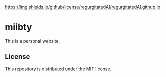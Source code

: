 https://img.shields.io/github/license/regurgitatedAI/regurgitatedAI.github.io

# miibty

This is a personal website. 

## License

This repository is distributed under the MIT license. 
